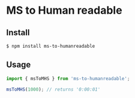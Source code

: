 # MS to Human readable

## Install
```bash
$ npm install ms-to-humanreadable
```

## Usage

```javascript
import { msToMHS } from 'ms-to-humanreadable';

msToMHS(1000); // returns '0:00:01'
```
